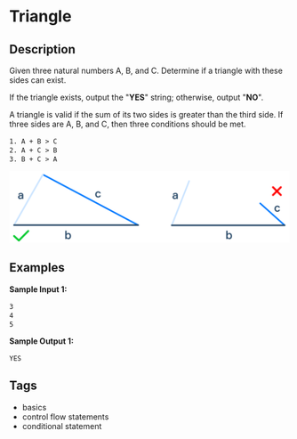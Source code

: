 # Triangle

## Description
Given three natural numbers A, B, and C. Determine if a triangle with these sides can exist.

If the triangle exists, output the "**YES**" string; otherwise, output "**NO**".

A triangle is valid if the sum of its two sides is greater than the third side. If three sides are A, B, and C, then three conditions should be met.

```
1. A + B > C
2. A + C > B
3. B + C > A
```

![correct and incorrect triangles](Triangles.svg)

## Examples
**Sample Input 1:**
```console
3
4
5
```

**Sample Output 1:**
```console
YES
```

## Tags
- basics
- control flow statements
- conditional statement